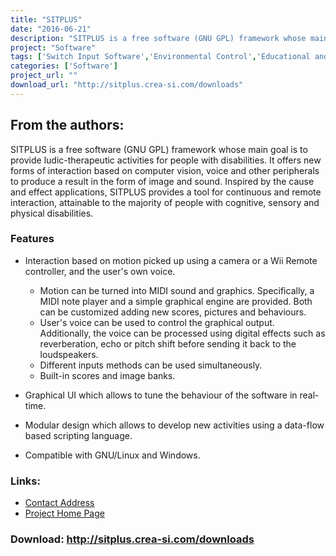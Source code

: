 ```yaml
---
title: "SITPLUS"
date: "2016-06-21"
description: "SITPLUS is a free software (GNU GPL) framework whose main goal is to provide ludic-therapeutic activities for people with disabilities. It offers new forms of interaction based on computer vision, voice and other peripherals to produce a result in the form of image and sound."
project: "Software"
tags: ['Switch Input Software','Environmental Control','Educational and Learning','Communication','Alternative Access','Learning and Education' ]
categories: ['Software']
project_url: ""
download_url: "http://sitplus.crea-si.com/downloads"
---
```

From the authors:
-----------------

SITPLUS is a free software (GNU GPL) framework whose main goal is to provide ludic-therapeutic activities for people with disabilities. It offers new forms of interaction based on computer vision, voice and other peripherals to produce a result in the form of image and sound. Inspired by the cause and effect applications, SITPLUS provides a tool for continuous and remote interaction, attainable to the majority of people with cognitive, sensory and physical disabilities.

### Features

- Interaction based on motion picked up using a camera or a Wii Remote controller, and the user's own voice.


  - Motion can be turned into MIDI sound and graphics. Specifically, a MIDI note player and a simple graphical engine are provided. Both can be customized adding new scores, pictures and behaviours.
  - User's voice can be used to control the graphical output. Additionally, the voice can be processed using digital effects such as reverberation, echo or pitch shift before sending it back to the loudspeakers.
  - Different inputs methods can be used simultaneously.
  - Built-in scores and image banks.
- Graphical UI which allows to tune the behaviour of the software in real-time.
- Modular design which allows to develop new activities using a data-flow based scripting language.
- Compatible with GNU/Linux and Windows.

### Links:
- <a href="mailto:cesar@crea-si.com">Contact Address</a>
- <a href="http://sitplus.crea-si.com/">Project Home Page</a>

### Download: http://sitplus.crea-si.com/downloads 